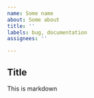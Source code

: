 ```yaml
---
name: Some name
about: Some about
title: ''
labels: bug, documentation
assignees: ''

---
```


## Title

This is markdown
